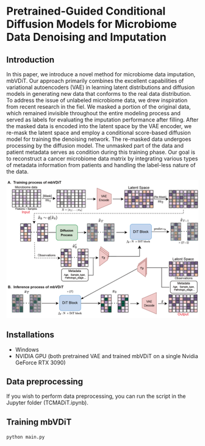 # Pretrained-Guided Conditional Diffusion Models for Microbiome Data Denoising and Imputation

## Introduction
In this paper, we introduce a novel method for microbiome data imputation, mbVDiT. Our approach primarily combines the excellent capabilities of variational autoencoders (VAE) in learning latent distributions and diffusion models in generating new data that conforms to the real data distribution. To address the issue of unlabeled microbiome data, we drew inspiration from recent research in the fiel. We masked a portion of the original data, which remained invisible throughout the entire modeling process and served as labels for evaluating the imputation performance after filling. After the masked data is encoded into the latent space by the VAE encoder, we re-mask the latent space and employ a conditional score-based diffusion model for training the denoising network. The re-masked data undergoes processing by the diffusion model. The unmasked part of the data and patient metadata serves as condition during this training phase. Our goal is to reconstruct a cancer microbiome data matrix by integrating various types of metadata information from patients and handling the label-less nature of the data.

![image](model.png)

## Installations
* Windows
* NVIDIA GPU (both pretrained VAE and trained mbVDiT on a single Nvidia GeForce RTX 3090)

## Data preprocessing
If you wish to perform data preprocessing, you can run the script in the Jupyter folder (TCMADiT.ipynb).

## Training mbVDiT
``python main.py``
